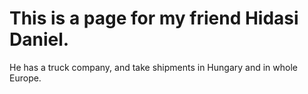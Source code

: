 # This is a page for my friend Hidasi Daniel.
He has a truck company, and take shipments in Hungary and in whole Europe.
